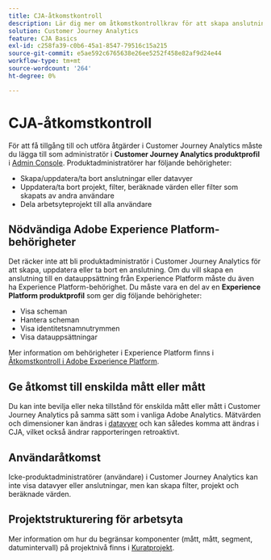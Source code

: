 ```yaml
---
title: CJA-åtkomstkontroll
description: Lär dig mer om åtkomstkontrollkrav för att skapa anslutningar, lägga till datauppsättningar, skapa datavyer osv.
solution: Customer Journey Analytics
feature: CJA Basics
exl-id: c258fa39-c0b6-45a1-8547-79516c15a215
source-git-commit: e5ae592c6765638e26ee5252f458e82af9d24e44
workflow-type: tm+mt
source-wordcount: '264'
ht-degree: 0%

---
```


# CJA-åtkomstkontroll

För att få tillgång till och utföra åtgärder i Customer Journey Analytics måste du lägga till som administratör i **Customer Journey Analytics produktprofil** i [Admin Console](https://adminconsole.adobe.com/enterprise/). Produktadministratörer har följande behörigheter:

* Skapa/uppdatera/ta bort anslutningar eller datavyer
* Uppdatera/ta bort projekt, filter, beräknade värden eller filter som skapats av andra användare
* Dela arbetsyteprojekt till alla användare

## Nödvändiga Adobe Experience Platform-behörigheter

Det räcker inte att bli produktadministratör i Customer Journey Analytics för att skapa, uppdatera eller ta bort en anslutning. Om du vill skapa en anslutning till en datauppsättning från Experience Platform måste du även ha Experience Platform-behörighet. Du måste vara en del av en **Experience Platform produktprofil** som ger dig följande behörigheter:

* Visa scheman
* Hantera scheman
* Visa identitetsnamnutrymmen
* Visa datauppsättningar

Mer information om behörigheter i Experience Platform finns i [Åtkomstkontroll i Adobe Experience Platform](https://experienceleague.adobe.com/docs/experience-platform/access-control/home.html).

## Ge åtkomst till enskilda mått eller mått

Du kan inte bevilja eller neka tillstånd för enskilda mått eller mått i Customer Journey Analytics på samma sätt som i vanliga Adobe Analytics. Mätvärden och dimensioner kan ändras i [datavyer](/help/data-views/data-views.md) och kan således komma att ändras i CJA, vilket också ändrar rapporteringen retroaktivt.

## Användaråtkomst

Icke-produktadministratörer (användare) i Customer Journey Analytics kan inte visa datavyer eller anslutningar, men kan skapa filter, projekt och beräknade värden.

## Projektstrukturering för arbetsyta

Mer information om hur du begränsar komponenter (mått, mått, segment, datumintervall) på projektnivå finns i [Kuratprojekt](/help/analysis-workspace/curate-share/curate.md).



